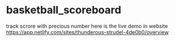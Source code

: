 # basketball_scoreboard
 track scrore with precious number
 here is the live demo in website
https://app.netlify.com/sites/thunderous-strudel-4de0b0/overview
